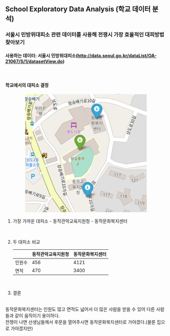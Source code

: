 ## School Exploratory Data Analysis (학교 데이터 분석)

### 서울시 민방위대피소 관련 데이터를 사용해 전쟁시 가장 효율적인 대피방법 찾아보기

#### 사용하는 데이터: 서울시 민방위대피소(http://data.seoul.go.kr/dataList/OA-21067/S/1/datasetView.do)
<br>

#### 학교에서의 대피소 결정
<p align="center">
<img src="./WarEvacuationRoute/JSMiddleSchoolShelter.png">
</p>


1. 가장 가까운 대피소
        - 동작관악교육지원청
        - 동작문화복지센터
<br>

2. 두 대피소 비교

    ||동작관악교육지원청|동작문화복지센터|
    |------|------|-----|
    |인원수|456|4121|
    |면적|470|3400|
<br>

3. 결론
<br>
    동작문화복지센터는 인원도 많고 면적도 넓어서 더 많은 사람을 받을 수 있어 다른 사람들과 같이 움직이기 용이하다.
    <br>
    전쟁이 나면 선생님들께서 후문을 열어주시면 동작문화복지센터로 가야겠다.(물론 집으로 가야겠지만)
